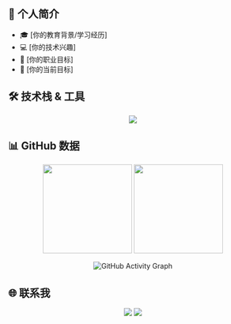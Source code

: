 

## 📌 个人简介

- 🎓 [你的教育背景/学习经历]
- 💻 [你的技术兴趣]
- 🚀 [你的职业目标]
- 🎯 [你的当前目标]

## 🛠 技术栈 & 工具

<p align="center">
  <img src="https://skillicons.dev/icons?i=windows,linux,ubuntu,bash,powershell,java,js,html,css,spring,vue,pinia,nodejs,webpack,vite,gulp,redis,mysql,git,github,docker,nginx,maven,npm,yarn,idea,vscode,sublime,md,ps&perline=20" />
</p>

## 📊 GitHub 数据

<p align="center">
  <img height="180em" src="https://github-readme-stats.vercel.app/api?username=domye&show_icons=true&theme=default&hide_border=true&bg_color=ffffff&text_color=333333&include_all_commits=true&count_private=true"/>
  <img height="180em" src="https://github-readme-stats.vercel.app/api/top-langs/?username=domye&layout=compact&theme=default&hide_border=true&bg_color=ffffff&text_color=333333"/>
</p>

<p align="center">
  <img src="https://github-readme-activity-graph.vercel.app/graph?username=domye&theme=github-light&hide_border=true&bg_color=ffffff&color=333333&line=1abc9c&point=3498db" alt="GitHub Activity Graph" />
</p>


## 🌐 联系我

<p align="center">
  <a href="https://www.domye.top"><img src="https://img.shields.io/badge/-个人网站-666666?style=flat&logo=About.me&logoColor=white" /></a>
  <a href="mailto:domye1@163.com"><img src="https://img.shields.io/badge/-Email-666666?style=flat&logo=gmail&logoColor=white" /></a>
</p>
